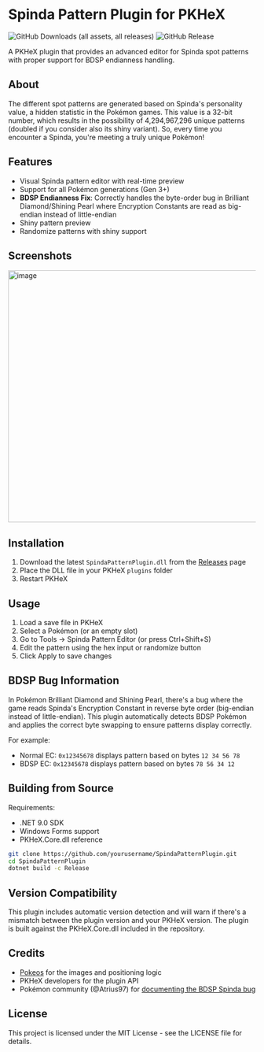 # Spinda Pattern Plugin for PKHeX

![GitHub Downloads (all assets, all releases)](https://img.shields.io/github/downloads/hexbyt3/SpindaPatternPlugin/total?style=flat-square&logoColor=Red&color=red)  ![GitHub Release](https://img.shields.io/github/v/release/hexbyt3/SpindaPatternPlugin)



A PKHeX plugin that provides an advanced editor for Spinda spot patterns with proper support for BDSP endianness handling.

## About

The different spot patterns are generated based on Spinda's personality value, a hidden statistic in the Pokémon games. This value is a 32-bit number, which results in the possibility of 4,294,967,296 unique patterns (doubled if you consider also its shiny variant). So, every time you encounter a Spinda, you're meeting a truly unique Pokémon!

## Features

- Visual Spinda pattern editor with real-time preview
- Support for all Pokémon generations (Gen 3+)
- **BDSP Endianness Fix**: Correctly handles the byte-order bug in Brilliant Diamond/Shining Pearl where Encryption Constants are read as big-endian instead of little-endian
- Shiny pattern preview
- Randomize patterns with shiny support

## Screenshots
<img width="710" height="512" alt="image" src="https://github.com/user-attachments/assets/ce0dd729-bd8e-49ff-a6d5-d0389c435aef" />

## Installation

1. Download the latest `SpindaPatternPlugin.dll` from the [Releases](https://github.com/yourusername/SpindaPatternPlugin/releases) page
2. Place the DLL file in your PKHeX `plugins` folder
5. Restart PKHeX

## Usage

1. Load a save file in PKHeX
2. Select a Pokémon (or an empty slot)
3. Go to Tools → Spinda Pattern Editor (or press Ctrl+Shift+S)
4. Edit the pattern using the hex input or randomize button
5. Click Apply to save changes

## BDSP Bug Information

In Pokémon Brilliant Diamond and Shining Pearl, there's a bug where the game reads Spinda's Encryption Constant in reverse byte order (big-endian instead of little-endian). This plugin automatically detects BDSP Pokémon and applies the correct byte swapping to ensure patterns display correctly.

For example:
- Normal EC: `0x12345678` displays pattern based on bytes `12 34 56 78`
- BDSP EC: `0x12345678` displays pattern based on bytes `78 56 34 12`

## Building from Source

Requirements:
- .NET 9.0 SDK
- Windows Forms support
- PKHeX.Core.dll reference

```bash
git clone https://github.com/yourusername/SpindaPatternPlugin.git
cd SpindaPatternPlugin
dotnet build -c Release
```

## Version Compatibility

This plugin includes automatic version detection and will warn if there's a mismatch between the plugin version and your PKHeX version. The plugin is built against the PKHeX.Core.dll included in the repository.

## Credits

- [Pokeos](https://www.pokeos.com/tools/spinda-generator) for the images and positioning logic
- PKHeX developers for the plugin API
- Pokémon community (@Atrius97) for [documenting the BDSP Spinda bug](https://x.com/Atrius97/status/1500557458623778819)

## License

This project is licensed under the MIT License - see the LICENSE file for details.
